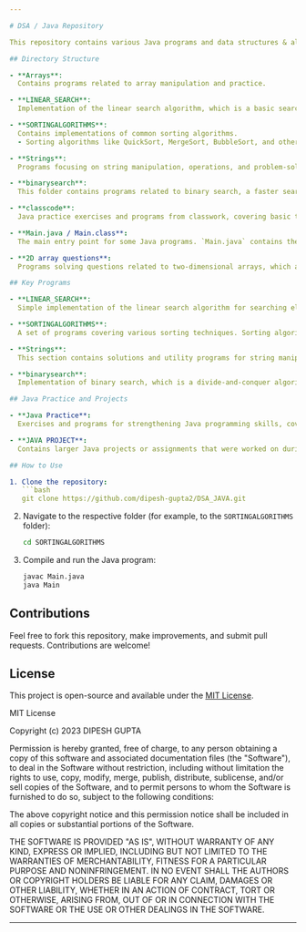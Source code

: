 ```yaml
---

# DSA / Java Repository

This repository contains various Java programs and data structures & algorithms (DSA) practice problems. The code is organized into different categories and includes implementations of search algorithms, sorting algorithms, array manipulations, string operations, and more.

## Directory Structure

- **Arrays**:  
  Contains programs related to array manipulation and practice.

- **LINEAR_SEARCH**:  
  Implementation of the linear search algorithm, which is a basic search algorithm used to find an element in an array or list.

- **SORTINGALGORITHMS**:  
  Contains implementations of common sorting algorithms.  
  - Sorting algorithms like QuickSort, MergeSort, BubbleSort, and others are implemented for practice and learning.

- **Strings**:  
  Programs focusing on string manipulation, operations, and problem-solving using string data structures.

- **binarysearch**:  
  This folder contains programs related to binary search, a faster search algorithm for sorted arrays.

- **classcode**:  
  Java practice exercises and programs from classwork, covering basic to intermediate concepts in Java programming.

- **Main.java / Main.class**:  
  The main entry point for some Java programs. `Main.java` contains the code, while `Main.class` is the compiled bytecode of the `Main.java` file.

- **2D array questions**:  
  Programs solving questions related to two-dimensional arrays, which are often used in matrix operations and grid-based problems.

## Key Programs

- **LINEAR_SEARCH**:  
  Simple implementation of the linear search algorithm for searching elements in an unsorted array.

- **SORTINGALGORITHMS**:  
  A set of programs covering various sorting techniques. Sorting algorithms are essential for understanding time complexity and optimization in DSA.

- **Strings**:  
  This section contains solutions and utility programs for string manipulation and pattern matching.

- **binarysearch**:  
  Implementation of binary search, which is a divide-and-conquer algorithm to efficiently find an element in a sorted array.

## Java Practice and Projects

- **Java Practice**:  
  Exercises and programs for strengthening Java programming skills, covering topics like OOP, arrays, and string handling.

- **JAVA PROJECT**:  
  Contains larger Java projects or assignments that were worked on during the course of Java practice.

## How to Use

1. Clone the repository:
   ```bash
   git clone https://github.com/dipesh-gupta2/DSA_JAVA.git
   ```

2. Navigate to the respective folder (for example, to the `SORTINGALGORITHMS` folder):
   ```bash
   cd SORTINGALGORITHMS
   ```

3. Compile and run the Java program:
   ```bash
   javac Main.java
   java Main
   ```

## Contributions

Feel free to fork this repository, make improvements, and submit pull requests. Contributions are welcome!

## License

This project is open-source and available under the [MIT License](LICENSE).

MIT License

Copyright (c) 2023 DIPESH GUPTA

Permission is hereby granted, free of charge, to any person obtaining a copy
of this software and associated documentation files (the "Software"), to deal
in the Software without restriction, including without limitation the rights
to use, copy, modify, merge, publish, distribute, sublicense, and/or sell
copies of the Software, and to permit persons to whom the Software is
furnished to do so, subject to the following conditions:

The above copyright notice and this permission notice shall be included in all
copies or substantial portions of the Software.

THE SOFTWARE IS PROVIDED "AS IS", WITHOUT WARRANTY OF ANY KIND, EXPRESS OR
IMPLIED, INCLUDING BUT NOT LIMITED TO THE WARRANTIES OF MERCHANTABILITY,
FITNESS FOR A PARTICULAR PURPOSE AND NONINFRINGEMENT. IN NO EVENT SHALL THE
AUTHORS OR COPYRIGHT HOLDERS BE LIABLE FOR ANY CLAIM, DAMAGES OR OTHER
LIABILITY, WHETHER IN AN ACTION OF CONTRACT, TORT OR OTHERWISE, ARISING FROM,
OUT OF OR IN CONNECTION WITH THE SOFTWARE OR THE USE OR OTHER DEALINGS IN THE
SOFTWARE.

---
```

